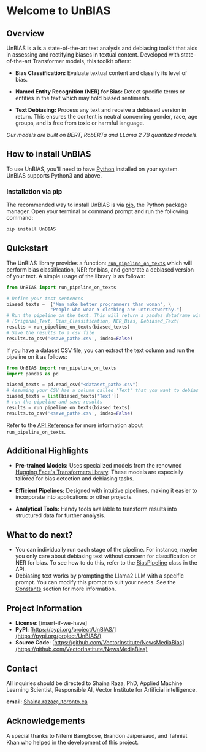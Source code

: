 # Welcome to UnBIAS

<!-- [![GitHub stars](https://img.shields.io/github/stars/yourusername/your-library-name.svg?style=flat-square)](https://github.com/VectorInstitute/NewsMediaBias)
[![GitHub forks](https://img.shields.io/github/forks/yourusername/your-library-name.svg?style=flat-square)](https://github.com/yourusername/your-library-name/network)
[![GitHub issues](https://img.shields.io/github/issues/yourusername/your-library-name.svg?style=flat-square)](https://github.com/yourusername/your-library-name/issues)
[![GitHub license](https://img.shields.io/github/license/yourusername/your-library-name.svg?style=flat-square)](https://github.com/yourusername/your-library-name/blob/main/LICENSE) -->

## Overview

UnBIAS is a is a state-of-the-art text analysis and debiasing toolkit that aids in assessing and rectifying biases in textual content. Developed with state-of-the-art Transformer models, this toolkit offers:

- **Bias Classification:** Evaluate textual content and classify its level of bias.

- **Named Entity Recognition (NER) for Bias:** Detect specific terms or entities in the text which may hold biased sentiments.

- **Text Debiasing:** Process any text and receive a debiased version in return. This ensures the content is neutral concerning gender, race, age groups, and is free from toxic or harmful language.

*Our models are built on BERT, RobERTa and LLama 2 7B quantized models.*


## How to install UnBIAS
To use UnBIAS, you'll need to have [Python](https://www.python.org/downloads/) installed on your system. UnBIAS supports Python3 and above.

### Installation via pip

The recommended way to install UnBIAS is via [pip](https://pip.pypa.io/en/stable/), the Python package manager. Open your terminal or command prompt and run the following command:

```bash
pip install UnBIAS
```

## Quickstart
The UnBIAS library provides a function: [`run_pipeline_on_texts`](core_functions.md) which will perform
bias classification, NER for bias, and generate a debiased version of your text. A simple usage of the
library is as follows: 

```py title="run_unbias_simple.py"
from UnBIAS import run_pipeline_on_texts

# Define your test sentences
biased_texts =  ["Men make better programmers than woman", \
                "People who wear Y clothing are untrustworthy."]
# Run the pipeline on the text. This will return a pandas dataframe with columns:
# [Original_Text, Bias_Classification, NER_Bias, Debiased_Text]
results = run_pipeline_on_texts(biased_texts)
# Save the results to a csv file
results.to_csv('<save_path>.csv', index=False)
```

If you have a dataset CSV file, you can extract the text column and run the pipeline on it as follows:

```py title="run_unbias_on_dataset.py"
from UnBIAS import run_pipeline_on_texts
import pandas as pd 

biased_texts = pd.read_csv("<dataset_path>.csv")
# Assuming your CSV has a column called 'Text' that you want to debias
biased_texts = list(biased_texts['Text'])
# run the pipeline and save results
results = run_pipeline_on_texts(biased_texts)
results.to_csv('<save_path>.csv', index=False)
``` 



Refer to the [API Reference](core_functions.md) for more information about `run_pipeline_on_texts`.




## Additional Highlights

- **Pre-trained Models:** Uses specialized models from the renowned [Hugging Face's Transformers library](https://huggingface.co/docs/transformers/index). These models are especially tailored for bias detection and debiasing tasks.

- **Efficient Pipelines:** Designed with intuitive pipelines, making it easier to incorporate into applications or other projects.

- **Analytical Tools:** Handy tools available to transform results into structured data for further analysis.

## What to do next?

-  You can individually run each stage of the pipeline. For instance, maybe you only care about debiasing text without concern for classification or NER for bias. To see how to do this, refer to the [BiasPipeline](bias_pipeline.md) class in the API.
-  Debiasing text works by prompting the Llama2 LLM with a specific prompt. You can modify this prompt to suit your needs. See the [Constants](constants.md) section for more information.
<!-- -  Refer to the [How UnBIAS Works](how_unbias_works.md) page for more information about how UnBIAS works under the hood. -->
  





## Project Information

- **License**: [insert-if-we-have]
- **PyPI**: [https://pypi.org/project/UnBIAS/](https://pypi.org/project/UnBIAS/)
- **Source Code**: [https://github.com/VectorInstitute/NewsMediaBias](https://github.com/VectorInstitute/NewsMediaBias)



## Contact

All inquiries should be directed to Shaina Raza, PhD, Applied Machine Learning Scientist, Responsible AI, Vector Institute for Artificial intelligence.


**email**: Shaina.raza@utoronto.ca

## Acknowledgements

A special thanks to Nifemi Bamgbose, Brandon Jaipersaud, and Tahniat Khan who helped in the development of this project.


<!-- ## Table of Contents

- [Installation](installation.md)
- [Usage](usage.md)
- [API Reference](api-reference.md)
- [Contributing](contributing.md)
- [Changelog](changelog.md)
- [License](#license)
- [Community and Support](#community-and-support) -->





